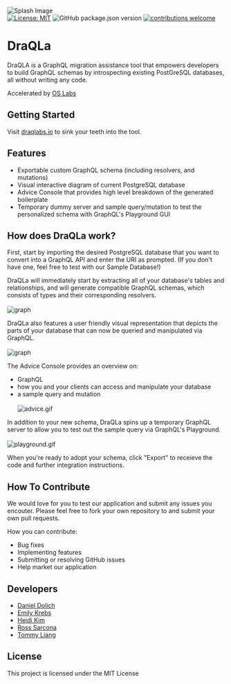![Splash Image](https://res.cloudinary.com/mrtommyliang/image/upload/v1614012242/DraQLA/bannerlarge_o9khsj.png) <br>
[![License: MIT](https://img.shields.io/badge/License-MIT-yellow.svg)](https://github.com/oslabs-beta/LucidQL/blob/master/LICENSE) ![GitHub package.json version](https://img.shields.io/github/package-json/v/oslabs-beta/LucidQL?color=blue) [![contributions welcome](https://img.shields.io/badge/contributions-welcome-brightgreen.svg?style=flat)](https://github.com/oslabs-beta/LucidQL/issues)

# DraQLa 

DraQLA is a GraphQL migration assistance tool that empowers developers to build GraphQL schemas by introspecting existing PostGreSQL databases, all without writing any code. 


<!-- REST has been the dominant API style for building backends for a long time but it iss notorious for its waterfall requests. Problems include over fetching and multiple requests for multiple resources which is why GraphQL has been gaining so much momentum over the years. GraphQL is a query language that allows you to ask for what you want in a single query which saves bandwidth by specifying the exact types and fields and reduces waterfall requests. Despite GraphQL’s attractive query flexibility, companies have trouble migrating from their legacy REST API framework to GraphQL as it is time-consuming to learn a new language and can require extensive overhead, all with the risk of potentially  -->


Accelerated by [OS Labs](https://github.com/oslabs-beta/)

## Getting Started
Visit [draqlabs.io](https://draqlabs.io) to sink your teeth into the tool. 

## Features
* Exportable custom GraphQL schema (including resolvers, and mutations) 
* Visual interactive diagram of current PostgreSQL database
* Advice Console that provides high level breakdown of the generated boilerplate
* Temporary dummy server and sample query/mutation to test the personalized schema with GraphQL's Playground GUI
<!-- mention how our app is surface level. doesn't penetrate through and tap into real data-->
<!-- all while mainintaing your database's privacy? -->

## How does DraQLa work? 
First, start by importing the desired PostgreSQL database that you want to convert into a GraphQL API and enter the URI as prompted. (If you don't have one, feel free to test with our Sample Database!) 

DraQLa will immediately start by extracting all of your database's tables and relationships, and will generate compatible GraphQL schemas, which consists of types and their corresponding resolvers. <br><br>
![graph](./client/assets/modal.gif)

DraQLa also features a user friendly visual representation that depicts the parts of your database that can now be queried and manipulated via GraphQL. <br><br>
![graph](./client/assets/graphgif.gif)

The Advice Console provides an overview on:
  * GraphQL 
  * how you and your clients can access and manipulate your database
  * a sample query and mutation <br><br>
![advice.gif](./client/assets/advice.gif) 


In addition to your new schema, DraQLa spins up a temporary GraphQL server to allow you to test out the sample query via GraphQL's Playground. <br><br>
![playground.gif](./client/assets/playground.gif)


When you're ready to adopt your schema, click "Export" to receieve the code and further integration instructions.

## How To Contribute
We would love for you to test our application and submit any issues you encouter. Please feel free to fork your own repository to and submit your own pull requests.

How you can contribute: 
* Bug fixes
* Implementing features
* Submitting or resolving GitHub issues
* Help market our application
## Developers
* [Daniel Dolich](https://github.com/danieldolich)
* [Emily Krebs](https://github.com/emilykrebs)
* [Heidi Kim](https://github.com/heidiyoora)
* [Ross Sarcona](https://github.com/RossRSarc)
* [Tommy Liang](https://github.com/mrtommyliang)

## License
This project is licensed under the MIT License